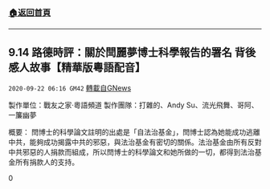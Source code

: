 ###  [:house:返回首頁](https://github.com/ourhimalayas/txt)
---

## 9.14 路德時評：關於閆麗夢博士科學報告的署名 背後感人故事【精華版粵語配音】
`2020-09-22 06:16 GM42` [轉載自GNews](https://gnews.org/zh-hant/376954/)

製作單位：戰友之家·粵語頻道
製作團隊：打雜的、Andy Su、流光飛舞、哥阿、一簾幽夢



概要：
閆博士的科學論文註明的出處是「自法治基金」，閆博士認為她能成功逃離中共，能夠成功揭露中共的邪惡，與法治基金有密切的關係。法治基金由所有反對中共邪惡的人捐款而組成，所以閆博士的科學論文和她所做的一切，都得到法治基金所有捐款人的支持。

0
